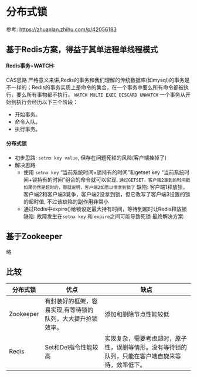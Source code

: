# 分布式锁
参考: https://zhuanlan.zhihu.com/p/42056183
## 基于Redis方案，得益于其单进程单线程模式
#### Redis事务+WATCH:
CAS思路
严格意义来讲,Redis的事务和我们理解的传统数据库(如mysql)的事务是不一样的；Redis的事务实质上是命令的集合，在一个事务中要么所有命令都被执行，要么所有事物都不执行。 
`WATCH MULTI EXEC DISCARD UNWATCH`
一个事务从开始到执行会经历以下三个阶段：
- 开始事务。
- 命令入队。
- 执行事务。
#### 分布式锁
- 初步思路: `setnx key value`, 但存在问题死锁的风险(客户端挂掉了)
- 解决思路
  - 使用 `setnx key` “当前系统时间+锁持有的时间”和getset key “当前系统时间+锁持有的时间”组合的命令就可以实现. `通过GETSET，客户端2拿到的时间戳如果仍然是超时的，那就说明，客户端2如愿以偿拿到锁了`
    缺陷: 客户端1释放锁，客户端2和客户端3竞争，客户端2没拿到锁，但它改写了客户端3设置的锁的超时值, 不过该缺陷的副作用非常小
  - 通过Redis中expire()给锁设定最大持有时间，等待到超时让Redis释放锁
    缺陷: 故障发生在`setnx key` 和 `expire`之间可能导致死锁
最终解决方案:
## 基于Zookeeper
略
## 比较
分布式锁|优点|缺点
-|-|-
Zookeeper|有封装好的框架，容易实现,有等待锁的队列，大大提升抢锁效率。|添加和删除节点性能较低
Redis|Set和Del指令性能较高|实现复杂，需要考虑超时，原子性，误删等情形。没有等待锁的队列，只能在客户端自旋来等待，效率低下。

